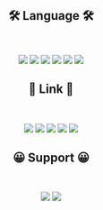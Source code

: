 <h2 align="center"><b>🛠️ Language 🛠️</b></h2>
</br>
<p align="center">
<a href=""><img src="https://img.shields.io/badge/C Sharp-purple?style=for-the-badge&logo=csharp&logoColor=white"/></a>
<a href=""><img src="https://img.shields.io/badge/html5-E34F26?style=for-the-badge&logo=html5&logoColor=white"></a>
<a href=""><img src="https://img.shields.io/badge/css-1572B6?style=for-the-badge&logo=css3&logoColor=white"></a>
<a href=""><img src="https://img.shields.io/badge/javascript-F7DF1E?style=for-the-badge&logo=javascript&logoColor=black"></a>
<a href=""><img src="https://img.shields.io/badge/node.js-339933?style=for-the-badge&logo=Node.js&logoColor=white"></a>
<a href=""><img src="https://img.shields.io/badge/python-3776AB?style=for-the-badge&logo=python&logoColor=white"></a>


<h2 align="center"><b>🔗 Link 🔗</b></h2>
</br>
<p align="center">
<a href="https://www.youtube.com/@fom_"><img src="https://img.shields.io/badge/Youtube-FF0000?style=for-the-badge&logo=Youtube&logoColor=white"/></a>
<a href="https://www.instagram.com/error1022_"><img src="https://img.shields.io/badge/Instagram-E4405F?style=for-the-badge&logo=Instagram&logoColor=white"/></a>
<a href="https://discord.gg/DSYxfPRxrA"><img src="https://img.shields.io/badge/Discord-5865F2?style=for-the-badge&logo=Discord&logoColor=white"/></a>
<a href="https://t.me/goup_app"><img src="https://img.shields.io/badge/Telegram-26A5E4?style=for-the-badge&logo=Telegram&logoColor=white"/></a>
<a href="mailto:goup-app@proton.me"><img src="https://img.shields.io/badge/Proton Mail-6D4AFF?style=for-the-badge&logo=Proton Mail&logoColor=white"/></a>

<h2 align="center"><b>😀 Support 😀</b></h2>
</br>
<p align="center">
<a href="https://goup.ggm.kr/spt.html"><img src="https://img.shields.io/badge/Bitcoin-F7931A?style=for-the-badge&logo=Bitcoin&logoColor=white"/></a>
<a href="https://www.buymeacoffee.com/goup.fom"><img src="https://img.shields.io/badge/buymeacoffee-FFDD00?style=for-the-badge&logo=buymeacoffee&logoColor=white"/></a>

